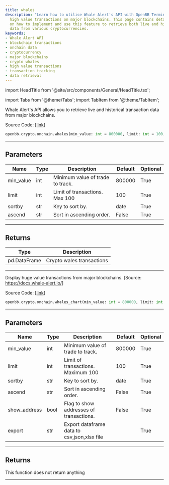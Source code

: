 ```yaml
---
title: whales
description: "Learn how to utilise Whale Alert's API with OpenBB Terminal for tracking"
  high value transactions on major blockchains. This page contains detailed information
  on how to implement and use this feature to retrieve both live and historical onchain
  data from various cryptocurrencies.
keywords:
- Whale Alert API
- blockchain transactions
- onchain data
- cryptocurrency
- major blockchains
- crypto whales
- high value transactions
- transaction tracking
- data retrieval
---
```


import HeadTitle from '@site/src/components/General/HeadTitle.tsx';

<HeadTitle title="crypto.onchain.whales - Reference | OpenBB SDK Docs" />

import Tabs from '@theme/Tabs';
import TabItem from '@theme/TabItem';

<Tabs>
<TabItem value="model" label="Model" default>

Whale Alert's API allows you to retrieve live and historical transaction data from major blockchains.

Source Code: [[link](https://github.com/OpenBB-finance/OpenBBTerminal/tree/main/openbb_terminal/cryptocurrency/onchain/whale_alert_model.py#L86)]

```python
openbb.crypto.onchain.whales(min_value: int = 800000, limit: int = 100, sortby: str = "date", ascend: bool = False)
```

---

## Parameters

| Name | Type | Description | Default | Optional |
| ---- | ---- | ----------- | ------- | -------- |
| min_value | int | Minimum value of trade to track. | 800000 | True |
| limit | int | Limit of transactions. Max 100 | 100 | True |
| sortby | str | Key to sort by. | date | True |
| ascend | str | Sort in ascending order. | False | True |


---

## Returns

| Type | Description |
| ---- | ----------- |
| pd.DataFrame | Crypto wales transactions |
---

</TabItem>
<TabItem value="view" label="Chart">

Display huge value transactions from major blockchains. [Source: https://docs.whale-alert.io/]

Source Code: [[link](https://github.com/OpenBB-finance/OpenBBTerminal/tree/main/openbb_terminal/cryptocurrency/onchain/whale_alert_view.py#L21)]

```python
openbb.crypto.onchain.whales_chart(min_value: int = 800000, limit: int = 100, sortby: str = "date", ascend: bool = False, show_address: bool = False, export: str = "")
```

---

## Parameters

| Name | Type | Description | Default | Optional |
| ---- | ---- | ----------- | ------- | -------- |
| min_value | int | Minimum value of trade to track. | 800000 | True |
| limit | int | Limit of transactions. Maximum 100 | 100 | True |
| sortby | str | Key to sort by. | date | True |
| ascend | str | Sort in ascending order. | False | True |
| show_address | bool | Flag to show addresses of transactions. | False | True |
| export | str | Export dataframe data to csv,json,xlsx file |  | True |


---

## Returns

This function does not return anything

---

</TabItem>
</Tabs>
